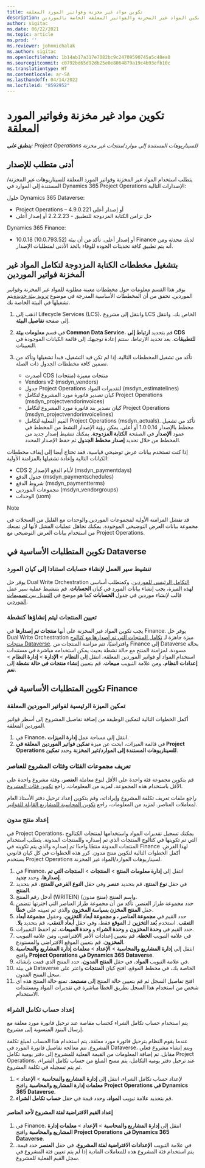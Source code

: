 ```yaml
---
title: تكوين مواد غير مخزنة وفواتير المورد المعلقة
description: يوضح هذا الموضوع كيفية تمكين المواد غير المخزنة والفواتير المعلقة الخاصة بالموردين.
author: sigitac
ms.date: 06/22/2021
ms.topic: article
ms.prod: ''
ms.reviewer: johnmichalak
ms.author: sigitac
ms.openlocfilehash: 1b14ab17a317e7082bc9c24709590745a5c48ea8
ms.sourcegitcommit: c0792bd65d92db25e0e8864879a19c4b93efb10c
ms.translationtype: HT
ms.contentlocale: ar-SA
ms.lasthandoff: 04/14/2022
ms.locfileid: "8592952"
---
```

# <a name="configure-non-stocked-materials-and-pending-vendor-invoices"></a>تكوين مواد غير مخزنة وفواتير المورد المعلقة

_**ينطبق على:** Project Operations للسيناريوهات المستندة إلى موارد/منتجات غير مخزنة‬_

## <a name="minimum-version-requirement"></a>أدنى متطلب للإصدار

يتطلب استخدام المواد غير المخزنة وفواتير المورد المعلقة للسيناريوهات غير المخزنة/المستندة إلى الموارد في Dynamics 365 Project Operations الإصدارات التالية:

حلول Dynamics 365 Dataverse:

- Project Operations – 4.9.0.221 أو إصدار أعلى
- حل تزامن الكتابة المزدوجة للتطبيق - 2.2.2.23 أو إصدار أعلى

Dynamics 365 Finance:
- 10.0.18 (10.0.793.52) أو إصدار أعلى. تأكد من أن بيئة Finance لديك محدثة ومن أنه يتم تطبيق كافة تحديثات الجودة للوفاء بالحد الأدنى لمتطلبات الإصدار.

## <a name="run-dual-write-maps-for-non-stocked-materials-and-vendor-invoice-integration"></a>بتشغيل مخططات الكتابة المزدوجة لتكامل المواد غير المخزنة فواتير الموردين

يوفر هذا القسم معلومات حول مخططات معينة مطلوبة للمواد غير المخزنة وفواتير الموردين. تحقق من أن المخططات الأساسية المدرجة في موضوع [تزويد بيئة جديدة](../environment/resource-provision-new-environment.md#run-project-operations-dual-write-maps)يتم تشغيلها في البيئة الخاصة بك.

1. اذهب إلى Lifecycle Services (LCS)، وانتقل إلى مشروع LCS الخاص بك، وانتقل إلى صفحة **تفاصيل البيئة**.
2. في قسم **معلومات بيئة Common Data Service**، قم بتحديد **ارتباط إلى CDS للتطبيقات**. بعد تحديد الارتباط، ستتم إعادة توجيهك إلى قائمة الكيانات الموجودة في التعيينات.
3. تأكد من تشغيل المخططات التالية. إذا لم تكن قيد التشغيل، فبدأ تشغيلها وتأكد من تضمين كافة مخططات الجدول ذات الصلة.

    - أصدرت CDS منتجات مميزة (منتجات)
    - Vendors v2 (msdyn_vendors)
    - جدول Project Operations لتقديرات المواد (msdyn_estimatelines)
    - كيان تصدير فاتورة مورد المشروع لتكامل Project Operations (msdyn_projectvendorinvoices)
    - كيان تصدير بند فاتورة مورد المشروع لتكامل Project Operations (msdyn_projectvendorinvoicelines)
    - القيم الفعلية لتكامل Project Operations (msdyn_actuals). تأكد من تشغيل مخطط بالإصدار 1.0.0.14 أو أعلى. يمكن رؤية الإصدار النشط من المخطط في عمود **الإصدار** في الصفحة **الكتابة المزدوجة**. يمكنك تنشيط إصدار جديد من المخطط من خلال تحديد **إصدار مخطط الجدول** ثم حفظ الإصدار المحدد.

إذا كنت تستخدم بيانات عرض توضيحي قياسية، فقد تحتاج أيضا إلى إيقاف مخططات الكيانات التالية وإعادة تشغيلها بالمزامنة الأولية:
  - CDS لأيام الدفع الإصدار 2 (msdyn_paymentdays)
  - جدول الدفع (msdyn_paymentschedules)
  - شروط الدفع (msdyn_paymentterms)
  - مجموعات الموردين (msdyn_vendorgroups)
  - الوحدات (uom)

> [!NOTE]
> قد تفشل المزامنة الأولية لمجموعات الموردين والوحدات مع القليل من السجلات في مجموعة بيانات العرض التوضيحي الموجودة. يمكنك تجاهل عمليات الفشل لأنها لن تمنعك من استخدام بيانات العرض التوضيحي مع Project Operations.

## <a name="configure-prerequisites-in-dataverse"></a>تكوين المتطلبات الأساسية في Dataverse

### <a name="activate-workflow-to-create-accounts-based-on-vendor-entity"></a>تنشيط سير العمل لإنشاء حسابات استنادا إلى كيان المورد

يوفر حل Dual Write Orchestration [التكامل الرئيسي للموردين](/dynamics365/fin-ops-core/dev-itpro/data-entities/dual-write/vendor-mapping). وكمتطلب أساسي لهذه الميزة، يجب إنشاء بيانات المورد في كيان **الحسابات**. قم بتنشيط عملية سير عمل قالب لإنشاء موردين في جدول **الحسابات** كما هو موضح في [التبديل بين تصميمات الموردين](/dynamics365/fin-ops-core/dev-itpro/data-entities/dual-write/vendor-switch).

### <a name="set-products-to-be-created-as-active"></a>تعيين المنتجات ليتم إنشاؤها كنشطة

يجب تكوين المواد غير المخزنة على أنها **منتجات تم إصدارها** في Finance. يوفر حل Dual Write Orchestration ميزة جاهزة لـ [تكامل المنتجات التي تم إصدارها مع كتالوج منتجات Dataverse](/dynamics365/fin-ops-core/dev-itpro/data-entities/dual-write/product-mapping). وافتراضيًا، تتم مزامنة المنتجات من Finance إلى Dataverse بحالة مسودة. لمزامنة المنتج مع حالة نشطة بحيث يمكن استخدامه مباشرة في مستندات استخدام المواد أو فواتير الموردين المعلقة، انتقل إلى **النظام** > **الإدارة** > **إدارة النظام** > **إعدادات النظام**، ومن علامة التبويب **مبيعات**، قم بتعيين **إنشاء منتجات في حالة نشطة** إلى **نعم**.

## <a name="configure-prerequisites-in-finance"></a>تكوين المتطلبات الأساسية في Finance

### <a name="enable-the-feature-key-for-pending-vendor-invoices"></a>تمكين الميزة الرئيسية لفواتير الموردين المعلقة

أكمل الخطوات التالية لتمكين الوظيفة من إضافة تفاصيل المشروع إلى أسطر فواتير الموردين المعلقة.

1. في Finance، انتقل إلى مساحة عمل **إدارة الميزات**.
2. في قائمة الميزات، ابحث عن ميزة **تمكين فواتير الموردين المعلقة في Project Operations للسيناريوهات المستندة إلى الموارد/غير المخزنة** وحدد **تمكين**.

### <a name="define-category-groups-and-project-categories-for-items"></a>تعريف مجموعات الفئات وفئات المشروع للعناصر

قم بتكوين مجموعة فئة واحدة على الأقل لنوع معاملة **العنصر**، وفئة مشروع واحدة على الأقل باستخدام هذه المجموعة. لمزيد من المعلومات، راجع [تكوين فئات المشروع](../project-accounting/configure-project-categories.md#category-groups).

راجع ملفات تعريف تكلفة المشروع وإيراداته، وقم بتكوين إعداد ترحيل دفتر الأستاذ العام لمعاملات العناصر. لمزيد من المعلومات، راجع [تكوين المحاسبة للمشاريع القابلة للفواتير](../project-accounting/configure-accounting-billable-projects.md).

### <a name="set-up-a-write-in-product"></a>إعداد منتج مدون

في Project Operations، يمكنك تسجيل تقديرات المواد واستخدامها لمنتجات الكتالوج التي تم تكوينها في كتالوج المنتجات الذي تم إصداره وللمنتجات المدونة. يتطلب استخدام المنتجات المدونة منتجًا واحدًا تم إصداره والذي يتم تكوينه في Finance لهذا الغرض. أكمل الخطوات التالية لتكوين منتج مدون. كرر هذه الخطوات في كل كيان قانوني يستخدم Project Operations لسيناريوهات الموارد/المواد غير المخزنة.

1. في Finance، انتقل إلى **إدارة معلومات المنتج** > **المنتجات** > **المنتجات التي تم إصدارها**، وحدد **جديد**.
2. في حقل **نوع المنتج**، قم بتحديد **عنصر** وفي حقل **النوع الفرعي للمنتج**، قم بتحديد **المنتج**.
3. أدخل رقم المنتج (WRITEIN) واسم المنتج (منتج مدون).
4. حدد مجموعة طراز العنصر. تأكد من أن مجموعة طراز العناصر التي اخترتها تتضمن حقل **المنتج المخزن بسياسة المخزون** والذي تم تعيينه على **خطأ**.
5. حدد القيم في **مجموعة العناصر **، و** مجموعة أبعاد التخزين**، وحقول **مجموعة أبعاد التعقب**. استخدم **بُعد التخزين** لـ **الموقع** فقط، وفي حقل **‬‏‫أبعاد التعقب**، قم بتحديد **بلا**.
6. حدد القيم في **وحدة المخزون** و **وحدة الشراء** و **وحدة المبيعات**، ثم احفظ التغييرات.
7. في علامة التبويب **الخطة**، قم بتعيين إعدادات الأمر الافتراضي، ومن علامة التبويب **المخزون**، قم بتعيين الموقع الافتراضي والمستودع.
8. انتقل إلى **إدارة المشاريع والمحاسبة** > **الإعداد** > **معلمات إدارة المشاريع والمحاسبة** وافتح **Project Operations في Dynamics 365 Dataverse**. 
9. في علامة التبويب **المواد**، في حقل **المنتج المدون**، حدد المنتج الذي قمت بإنشائه.
10. في بيئة Dataverse الخاصة بك، في مخطط الموقع، افتح كيان **المنتجات** واعثر على سجل المنتج المدون. 
11. افتح تفاصيل السجل ثم قم بتعيين حالة المنتج إلى **مستبعد**. تمنع حالة المنتج هذه أي شخص من استخدام هذا السجل بطريق الخطأ مباشرة في تقديرات المواد ومستندات الاستخدام.

### <a name="set-up-a-procurement-integration-account"></a>إعداد حساب تكامل الشراء

يتم استخدام حساب تكامل الشراء كحساب مقاصة عند ترحيل فاتورة مورد معلقة مع إرسال البنود المنسوبة إلى مشروع.

عندما يقوم النظام بترحيل فاتورة مورد معلقة، يتم استخدام هذا الحساب لمبلغ تكلفة المشروع. تتم معالجة تفاصيل فاتورة المورد في Dataverse، ويتم إنشاء مشروع فعلي مقابل. تم إضافة المعلومات من القيمة الفعلية للمشروع إلى دفتر يومية تكامل Project Operations. عند ترحيل دفتر يومية التكامل، يتم مسح المبلغ من حساب تكامل الشراء، ثم يتم تسجيله في تكلفة المشروع.

1. لإعداد حساب تكامل الشراء، انتقل إلى **إدارة المشاريع والمحاسبة** > **الإعداد** > **معلمات إدارة المشاريع والمحاسبة** وافتح **Project Operations في Dynamics 365 Dataverse**. 
2. قم بتحديد علامة تبويب **المواد**، وحدد قيمة في حقل **حساب تكامل الشراء**.

#### <a name="set-up-project-category-defaults-for-an-item"></a>إعداد القيم الافتراضية لفئة المشروع لأحد العناصر

1. في Finance، انتقل إلى **إدارة المشاريع والمحاسبة** > **الإعداد** > **معلمات إدارة المشاريع والمحاسبة** وافتح **Project Operations في Dynamics 365 Dataverse**. 
2. في علامة التبويب **الإعدادات الافتراضية لفئة المشروع**، في حقل **العنصر** حدد قيمة. يتم استخدام فئة المشروع هذه للمعاملات المادية إذا لم يتم تعيين فئة المشروع في سجل القيم الفعلية للمشروع.
